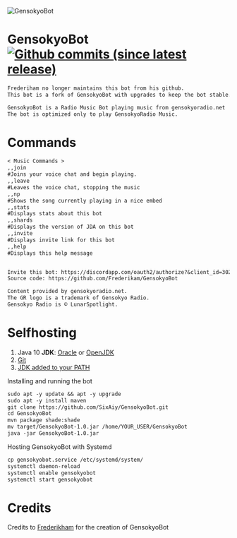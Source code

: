 ![GensokyoBot](https://sixaiy.com/images/gb-banner.png)
# GensokyoBot [![Github commits (since latest release)](https://img.shields.io/github/commits-since/Frederikam/FredBoat/latest.svg)]()
```md
Frederiham no longer maintains this bot from his github.
This bot is a fork of GensokyoBot with upgrades to keep the bot stable.

GensokyoBot is a Radio Music Bot playing music from gensokyoradio.net
The bot is optimized only to play GensokyoRadio Music.
```

# Commands
```md
< Music Commands >
,,join
#Joins your voice chat and begin playing.
,,leave
#Leaves the voice chat, stopping the music
,,np
#Shows the song currently playing in a nice embed
,,stats
#Displays stats about this bot
,,shards
#Displays the version of JDA on this bot
,,invite
#Displays invite link for this bot
,,help
#Displays this help message


Invite this bot: https://discordapp.com/oauth2/authorize?&client_id=302857939910131712&scope=bot
Source code: https://github.com/Frederikam/GensokyoBot

Content provided by gensokyoradio.net.
The GR logo is a trademark of Gensokyo Radio.
Gensokyo Radio is © LunarSpotlight.
```

# Selfhosting
1. Java 10 __JDK__: [Oracle](http://www.oracle.com/technetwork/java/javase/downloads/jdk10-downloads-4416644.html) or [OpenJDK](http://jdk.java.net/10/)
2. [Git](https://www.atlassian.com/git/tutorials/install-git)
3. [JDK added to your PATH](https://www.tutorialspoint.com/maven/maven_environment_setup.htm)

Installing and running the bot
```md
sudo apt -y update && apt -y upgrade
sudo apt -y install maven
git clone https://github.com/SixAiy/GensokyoBot.git
cd GensokyoBot
mvn package shade:shade
mv target/GensokyoBot-1.0.jar /home/YOUR_USER/GensokyoBot
java -jar GensokyoBot-1.0.jar
```

Hosting GensokyoBot with Systemd
```md
cp gensokyobot.service /etc/systemd/system/
systemctl daemon-reload
systemctl enable gensokyobot
systemctl start gensokyobot
```

# Credits
Credits to [Frederikham](https://github.com/Frederikam) for the creation of GensokyoBot
